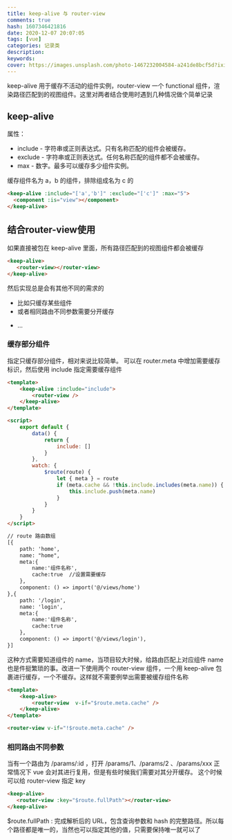 ```yaml
---
title: keep-alive 与 router-view
comments: true
hash: 1607346421816
date: 2020-12-07 20:07:05
tags: [vue]
categories: 记录类
description:
keywords:
cover: https://images.unsplash.com/photo-1467232004584-a241de8bcf5d?ixid=Mnw4OTgyNHwwfDF8c2VhcmNofDh8fHdlYnxlbnwwfHx8fDE2NTAxMjU0OTk&ixlib=rb-1.2.1&w=750&dpi=2
---
```


keep-alive 用于缓存不活动的组件实例，router-view 一个 functional 组件，渲染路径匹配到的视图组件。这里对两者结合使用时遇到几种情况做个简单记录
<!-- more -->

## keep-alive
属性：
- include - 字符串或正则表达式。只有名称匹配的组件会被缓存。
- exclude - 字符串或正则表达式。任何名称匹配的组件都不会被缓存。
- max - 数字。最多可以缓存多少组件实例。

缓存组件名为 a，b 的组件，排除组成名为 c 的
``` html
<keep-alive :include="['a','b']" :exclude="['c']" :max="5">
  <component :is="view"></component>
</keep-alive>
```
## 结合router-view使用

如果直接被包在 keep-alive 里面，所有路径匹配到的视图组件都会被缓存
``` html
<keep-alive>
   <router-view></router-view>
</keep-alive>
```
然后实现总是会有其他不同的需求的
- 比如只缓存某些组件
- 或者相同路由不同参数需要分开缓存
<!-- - 又或者不同路由使用相同组件一个缓存另一个不需要缓存 -->
- ...

### 缓存部分组件 

指定只缓存部分组件，相对来说比较简单。 可以在 router.meta 中增加需要缓存标识，然后使用
include 指定需要缓存组件

``` html
<template>
    <keep-alive :include="include">
        <router-view />
    </keep-alive>
</template>

<script>
    export default {
        data() {
            return {
                include: []
            }
        },
        watch: {
            $route(route) {
                let { meta } = route
                if (meta.cache && !this.include.includes(meta.name)) {
                    this.include.push(meta.name)
                }
            }
        }
    }
</script>

// route 路由数组
[{
    path: 'home',
    name: "home",
    meta:{
        name:'组件名称',
        cache:true  //设置需要缓存
    },
    component: () => import('@/views/home')
},{
    path: '/login',
    name: 'login',
    meta:{
        name:'组件名称',
        cache:true
    },
    component: () => import('@/views/login'),
}]
```
这种方式需要知道组件的 name，当项目较大时候，给路由匹配上对应组件 name 也是件挺繁琐的事。改进一下使用两个 router-view 组件，一个用 keep-alive 包裹进行缓存，一个不缓存。这样就不需要例举出需要被缓存组件名称

``` html
<template>
    <keep-alive>
        <router-view  v-if="$route.meta.cache" />
    </keep-alive>
</template>

<router-view v-if="!$route.meta.cache" />
```

### 相同路由不同参数
当有一个路由为 /params/:id ，打开 /params/1、/params/2 、/params/xxx 正常情况下 vue 会对其进行复用，但是有些时候我们需要对其分开缓存。 这个时候可以给 router-view 指定 key
``` html
<keep-alive>
   <router-view :key="$route.fullPath"></router-view>
</keep-alive>
```
$route.fullPath : 完成解析后的 URL，包含查询参数和 hash 的完整路径。所以每个路径都是唯一的，当然也可以指定其他的值，只需要保持唯一就可以了

<!-- ### 不同路由使用相同组件
当都需要缓存的时候，和正常情况一样处理就可以了。但是当一个需要缓存一个不需要缓存时候（没有的这么奇葩要求，但是被面试问答过） -->
